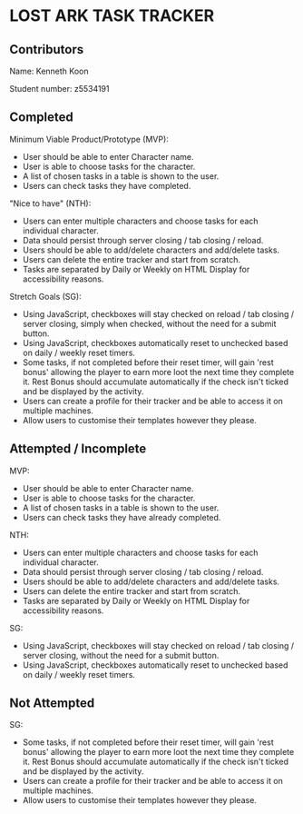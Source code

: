 # LOST ARK TASK TRACKER

## Contributors

Name: Kenneth Koon

Student number: z5534191

## Completed

Minimum Viable Product/Prototype (MVP):

* User should be able to enter Character name.
* User is able to choose tasks for the character.
* A list of chosen tasks in a table is shown to the user.
* Users can check tasks they have completed.

"Nice to have" (NTH):

* Users can enter multiple characters and choose tasks for each individual character.
* Data should persist through server closing / tab closing / reload.
* Users should be able to add/delete characters and add/delete tasks.
* Users can delete the entire tracker and start from scratch.
* Tasks are separated by Daily or Weekly on HTML Display for accessibility reasons.

Stretch Goals (SG):

* Using JavaScript, checkboxes will stay checked on reload / tab closing / server closing, simply when checked, without the need for a submit button.
* Using JavaScript, checkboxes automatically reset to unchecked based on daily / weekly reset timers.
* Some tasks, if not completed before their reset timer, will gain 'rest bonus' allowing the player to earn more loot the next time they complete it. Rest Bonus should accumulate automatically if the check isn't ticked and be displayed by the activity.
* Users can create a profile for their tracker and be able to access it on multiple machines.
* Allow users to customise their templates however they please.

## Attempted / Incomplete

MVP:

* User should be able to enter Character name.
* User is able to choose tasks for the character.
* A list of chosen tasks in a table is shown to the user.
* Users can check tasks they have already completed.

NTH:

* Users can enter multiple characters and choose tasks for each individual character.
* Data should persist through server closing / tab closing / reload.
* Users should be able to add/delete characters and add/delete tasks.
* Users can delete the entire tracker and start from scratch.
* Tasks are separated by Daily or Weekly on HTML Display for accessibility reasons.

SG:

* Using JavaScript, checkboxes will stay checked on reload / tab closing / server closing, without the need for a submit button.
* Using JavaScript, checkboxes automatically reset to unchecked based on daily / weekly reset timers.

## Not Attempted

SG:

* Some tasks, if not completed before their reset timer, will gain 'rest bonus' allowing the player to earn more loot the next time they complete it. Rest Bonus should accumulate automatically if the check isn't ticked and be displayed by the activity.
* Users can create a profile for their tracker and be able to access it on multiple machines.
* Allow users to customise their templates however they please.
